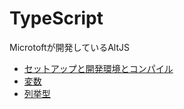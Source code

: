# TypeScript

Microtoftが開発しているAltJS

* [セットアップと開発環境とコンパイル](Doc/setupAndOthers.md)
* [変数](Doc/variable.md)
* [列挙型](Doc/enum.md)
